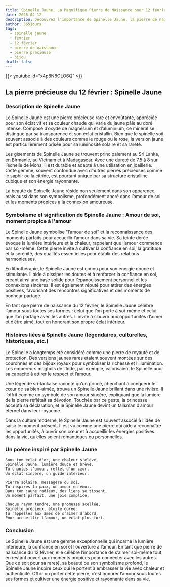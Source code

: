 ```yaml
---
title: Spinelle Jaune, La Magnifique Pierre de Naissance pour 12 février
date: 2025-02-12
description: Découvrez l'importance de Spinelle Jaune, la pierre de naissance du 12 février qui symbolise Amour de soi, moment propice à l'amour. Laissez sa beauté et sa signification illuminer votre journée.
author: 365jours
tags:
  - spinelle jaune
  - février
  - 12 février
  - pierre de naissance
  - pierre précieuse
  - bijou
draft: false
---
```


{{< youtube id="x4p8N8OLO6Q" >}}

## La pierre précieuse du 12 février : Spinelle Jaune

### Description de Spinelle Jaune

Le Spinelle Jaune est une pierre précieuse rare et envoûtante, appréciée pour son éclat vif et sa couleur chaude qui varie du jaune pâle au doré intense. Composé d’oxyde de magnésium et d’aluminium, ce minéral se distingue par sa transparence et son éclat cristallin. Bien que le spinelle soit souvent associé à des couleurs comme le rouge ou le rose, la version jaune est particulièrement prisée pour sa luminosité solaire et sa rareté.

Les gisements de Spinelle Jaune se trouvent principalement au Sri Lanka, en Birmanie, au Vietnam et à Madagascar. Avec une dureté de 7,5 à 8 sur l’échelle de Mohs, il est durable et adapté à une utilisation en joaillerie. Cette gemme, souvent confondue avec d’autres pierres précieuses comme le saphir ou la citrine, est pourtant unique par sa structure cristalline cubique et son énergie rayonnante.

La beauté du Spinelle Jaune réside non seulement dans son apparence, mais aussi dans son symbolisme, profondément ancré dans l’amour de soi et les moments propices à la connexion amoureuse.

### Symbolisme et signification de Spinelle Jaune : Amour de soi, moment propice à l'amour

Le Spinelle Jaune symbolise "l’amour de soi" et la reconnaissance des moments parfaits pour accueillir l’amour dans sa vie. Sa teinte dorée évoque la lumière intérieure et la chaleur, rappelant que l’amour commence par soi-même. Cette pierre invite à cultiver la confiance en soi, la gratitude et la sérénité, des qualités essentielles pour établir des relations harmonieuses.

En lithothérapie, le Spinelle Jaune est connu pour son énergie douce et stimulante. Il aide à dissiper les doutes et à renforcer la confiance en soi, créant ainsi une base solide pour l’épanouissement personnel et les connexions sincères. Il est également réputé pour attirer des énergies positives, favorisant des rencontres significatives et des moments de bonheur partagé.

En tant que pierre de naissance du 12 février, le Spinelle Jaune célèbre l’amour sous toutes ses formes : celui que l’on porte à soi-même et celui que l’on partage avec les autres. Il invite à s’ouvrir aux opportunités d’aimer et d’être aimé, tout en honorant son propre éclat intérieur.

### Histoires liées à Spinelle Jaune (légendaires, culturelles, historiques, etc.)

Le Spinelle a longtemps été considéré comme une pierre de royauté et de protection. Des versions jaunes rares étaient souvent montées sur des couronnes et des bijoux royaux pour symboliser la richesse et l’illumination. Les empereurs moghols de l’Inde, par exemple, valorisaient le Spinelle pour sa capacité à attirer le respect et l’amour.

Une légende sri-lankaise raconte qu’un prince, cherchant à conquérir le cœur de sa bien-aimée, trouva un Spinelle Jaune brillant dans une rivière. Il l’offrit comme un symbole de son amour sincère, expliquant que la lumière de la pierre reflétait sa dévotion. Touchée par ce geste, la princesse accepta sa déclaration, et le Spinelle Jaune devint un talisman d’amour éternel dans leur royaume.

Dans la culture moderne, le Spinelle Jaune est souvent associé à l’idée de saisir le moment présent. Il est vu comme une pierre qui aide à reconnaître les opportunités, à ouvrir son cœur et à accueillir les énergies positives dans la vie, qu’elles soient romantiques ou personnelles.

### Un poème inspiré par Spinelle Jaune

```
Sous ton éclat d'or, une chaleur s'élève,  
Spinelle Jaune, lumière douce et brève.  
Tu chantes l’amour, reflet d’un cœur,  
Un éclat sincère, un guide intérieur.

Pierre solaire, messagère du soi,  
Tu inspires la paix, un amour en émoi.  
Dans ton jaune radieux, des liens se tissent,  
Un moment parfait, une joie complice.

Chaque rayon tendre, une promesse scellée,  
Spinelle précieux, étoile dorée.  
Tu rappelles aux âmes de s’aimer d’abord,  
Pour accueillir l’amour, un éclat plus fort.  
```

### Conclusion

Le Spinelle Jaune est une gemme exceptionnelle qui incarne la lumière intérieure, la confiance en soi et l’ouverture à l’amour. En tant que pierre de naissance du 12 février, elle célèbre l’importance de s’aimer soi-même tout en restant ouvert aux moments propices pour connecter avec les autres. Que ce soit pour sa rareté, sa beauté ou son symbolisme profond, le Spinelle Jaune inspire ceux qui le portent à embrasser la vie avec chaleur et authenticité. Offrir ou porter cette pierre, c’est honorer l’amour sous toutes ses formes et cultiver une énergie positive et rayonnante dans sa vie.